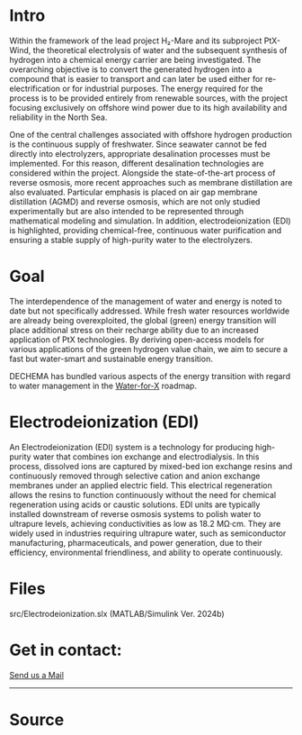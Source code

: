 # Intro
Within the framework of the lead project H₂-Mare and its subproject PtX-Wind, the theoretical electrolysis of water and the subsequent synthesis of hydrogen into a chemical energy carrier are being investigated. The overarching objective is to convert the generated hydrogen into a compound that is easier to transport and can later be used either for re-electrification or for industrial purposes. The energy required for the process is to be provided entirely from renewable sources, with the project focusing exclusively on offshore wind power due to its high availability and reliability in the North Sea.

One of the central challenges associated with offshore hydrogen production is the continuous supply of freshwater. Since seawater cannot be fed directly into electrolyzers, appropriate desalination processes must be implemented. For this reason, different desalination technologies are considered within the project. Alongside the state-of-the-art process of reverse osmosis, more recent approaches such as membrane distillation are also evaluated. Particular emphasis is placed on air gap membrane distillation (AGMD) and reverse osmosis, which are not only studied experimentally but are also intended to be represented through mathematical modeling and simulation. In addition, electrodeionization (EDI) is highlighted, providing chemical-free, continuous water purification and ensuring a stable supply of high-purity water to the electrolyzers.


# Goal
The interdependence of the management of water and energy is noted to date but not specifically addressed. While fresh water resources worldwide are already being overexploited, the global (green) energy transition will place additional stress on their recharge ability due to an increased application of PtX technologies. By deriving open-access models for various applications of the green hydrogen value chain, we aim to secure a fast but water-smart and sustainable energy transition.

DECHEMA has bundled various aspects of the energy transition with regard to water management in the [Water-for-X](https://dechema.de/Water_for_X.html) roadmap.

# Electrodeionization (EDI)
An Electrodeionization (EDI) system is a technology for producing high-purity water that combines ion exchange and electrodialysis. In this process, dissolved ions are captured by mixed-bed ion exchange resins and continuously removed through selective cation and anion exchange membranes under an applied electric field. This electrical regeneration allows the resins to function continuously without the need for chemical regeneration using acids or caustic solutions. EDI units are typically installed downstream of reverse osmosis systems to polish water to ultrapure levels, achieving conductivities as low as 18.2 MΩ·cm. They are widely used in industries requiring ultrapure water, such as semiconductor manufacturing, pharmaceuticals, and power generation, due to their efficiency, environmental friendliness, and ability to operate continuously.

# Files
src/Electrodeionization.slx (MATLAB/Simulink Ver. 2024b)

# Get in contact:
<a href="mailto:&#119;&#097;&#116;&#101;&#114;&#064;&#100;&#101;&#099;&#104;&#101;&#109;&#097;&#046;&#100;&#101;">Send us a Mail</a>

---

# Source

